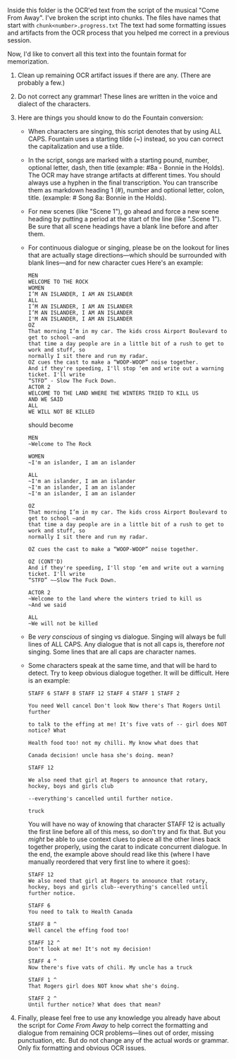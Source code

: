 Inside this folder is the OCR'ed text from the script of the musical "Come From Away". I've broken the script into chunks. The files have names that start with `chunk<number>.progress.txt` The text had some formatting issues and artifacts from the OCR process that you helped me correct in a previous session.

Now, I'd like to convert all this text into the fountain format for memorization.

1. Clean up remaining OCR artifact issues if there are any. (There are probably a few.)
2. Do not correct any grammar! These lines are written in the voice and dialect of the characters.
3. Here are things you should know to do the Fountain conversion:

   - When characters are singing, this script denotes that by using ALL CAPS. Fountain uses a starting tilde (~) instead, so you can correct the capitalization and use a tilde.
   - In the script, songs are marked with a starting pound, number, optional letter, dash, then title (example: #8a - Bonnie in the Holds). The OCR may have strange artifacts at different times. You should always use a hyphen in the final transcription. You can transcribe them as markdown heading 1 (#), number and optional letter, colon, title. (example: # Song 8a: Bonnie in the Holds).
   - For new scenes (like "Scene 1"), go ahead and force a new scene heading by putting a period at the start of the line (like ".Scene 1"). Be sure that all scene headings have a blank line before and after them.
   - For continuous dialogue or singing, please be on the lookout for lines that are actually stage directions—which should be surrounded with blank lines—and for new character cues Here's an example:

     ```
     MEN
     WELCOME TO THE ROCK
     WOMEN
     I’M AN ISLANDER, I AM AN ISLANDER
     ALL
     I’M AN ISLANDER, I AM AN ISLANDER
     I’M AN ISLANDER, I AM AN ISLANDER
     I'M AN ISLANDER, I AM AN ISLANDER
     OZ
     That morning I’m in my car. The kids cross Airport Boulevard to get to school —and
     that time a day people are in a little bit of a rush to get to work and stuff, so
     normally I sit there and run my radar.
     OZ cues the cast to make a “WOOP-WOOP” noise together.
     And if they're speeding, I'll stop ‘em and write out a warning ticket. I'll write
     “STFD” - Slow The Fuck Down.
     ACTOR 2
     WELCOME TO THE LAND WHERE THE WINTERS TRIED TO KILL US
     AND WE SAID
     ALL
     WE WILL NOT BE KILLED
     ```

     should become

     ```
     MEN
     ~Welcome to The Rock

     WOMEN
     ~I'm an islander, I am an islander

     ALL
     ~I'm an islander, I am an islander
     ~I'm an islander, I am an islander
     ~I'm an islander, I am an islander

     OZ
     That morning I’m in my car. The kids cross Airport Boulevard to get to school —and
     that time a day people are in a little bit of a rush to get to work and stuff, so
     normally I sit there and run my radar.

     OZ cues the cast to make a “WOOP-WOOP” noise together.

     OZ (CONT'D)
     And if they're speeding, I'll stop ‘em and write out a warning ticket. I'll write
     “STFD” ~—Slow The Fuck Down.

     ACTOR 2
     ~Welcome to the land where the winters tried to kill us
     ~And we said

     ALL
     ~We will not be killed
     ```

   - Be _very conscious_ of singing vs dialogue. Singing will always be full lines of ALL CAPS. Any dialogue that is not all caps is, therefore _not_ singing. Some lines that are all caps are character names.
   - Some characters speak at the same time, and that will be hard to detect. Try to keep obvious dialogue together. It will be difficult. Here is an example:

     ```
     STAFF 6 STAFF 8 STAFF 12 STAFF 4 STAFF 1 STAFF 2

     You need Well cancel Don't look Now there's That Rogers Until further

     to talk to the effing at me! It's five vats of -- girl does NOT notice? What

     Health food too! not my chilli. My know what does that

     Canada decision! uncle hasa she's doing. mean?

     STAFF 12

     We also need that girl at Rogers to announce that rotary, hockey, boys and girls club

     --everything's cancelled until further notice.

     truck
     ```

     You will have no way of knowing that character STAFF 12 is actually the first line before all of this mess, so don't try and fix that. But you _might_ be able to use context clues to piece all the other lines back together properly, using the carat to indicate concurrent dialogue. In the end, the example above should read like this (where I have manually reordered that very first line to where it goes):

     ```
     STAFF 12
     We also need that girl at Rogers to announce that rotary, hockey, boys and girls club--everything's cancelled until further notice.

     STAFF 6
     You need to talk to Health Canada

     STAFF 8 ^
     Well cancel the effing food too!

     STAFF 12 ^
     Don't look at me! It's not my decision!

     STAFF 4 ^
     Now there's five vats of chili. My uncle has a truck

     STAFF 1 ^
     That Rogers girl does NOT know what she's doing.

     STAFF 2 ^
     Until further notice? What does that mean?
     ```

4. Finally, please feel free to use any knowledge you already have about the script for _Come From Away_ to help correct the formatting and dialogue from remaining OCR problems—lines out of order, missing punctuation, etc. But do not change any of the actual words or grammar. Only fix formatting and obvious OCR issues.
